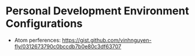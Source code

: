 # Personal Development Environment Configurations

- Atom perferences: https://gist.github.com/vinhnguyen-fly/0312673790c0bccdb7b0e80c3df63707
